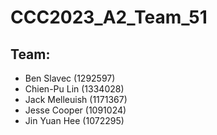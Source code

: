 # CCC2023_A2_Team_51

## Team:

* Ben Slavec (1292597)
* Chien-Pu Lin (1334028)
* Jack Melleuish (1171367)
* Jesse Cooper (1091024)
* Jin Yuan Hee (1072295)
